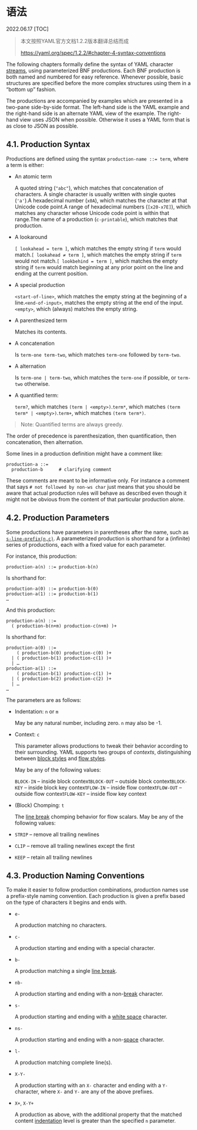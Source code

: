 # 语法
2022.06.17
[TOC]

> 本文按照YAML官方文档1.2.2版本翻译总结而成
>
> https://yaml.org/spec/1.2.2/#chapter-4-syntax-conventions

The following chapters formally define the syntax of YAML character [streams](https://yaml.org/spec/1.2.2/#streams), using parameterized BNF productions. Each BNF production is both named and numbered for easy reference. Whenever possible, basic structures are specified before the more complex structures using them in a “bottom up” fashion.

The productions are accompanied by examples which are presented in a two-pane side-by-side format. The left-hand side is the YAML example and the right-hand side is an alternate YAML view of the example. The right-hand view uses JSON when possible. Otherwise it uses a YAML form that is as close to JSON as possible.

## 4.1. Production Syntax

Productions are defined using the syntax `production-name ::= term`, where a term is either:

- An atomic term

  A quoted string (`"abc"`), which matches that concatenation of characters. A single character is usually written with single quotes (`'a'`).A hexadecimal number (`x0A`), which matches the character at that Unicode code point.A range of hexadecimal numbers (`[x20-x7E]`), which matches any character whose Unicode code point is within that range.The name of a production (`c-printable`), which matches that production.

- A lookaround

  `[ lookahead = term ]`, which matches the empty string if `term` would match.`[ lookahead ≠ term ]`, which matches the empty string if `term` would not match.`[ lookbehind = term ]`, which matches the empty string if `term` would match beginning at any prior point on the line and ending at the current position.

- A special production

  `<start-of-line>`, which matches the empty string at the beginning of a line.`<end-of-input>`, matches the empty string at the end of the input.`<empty>`, which (always) matches the empty string.

- A parenthesized term

  Matches its contents.

- A concatenation

  Is `term-one term-two`, which matches `term-one` followed by `term-two`.

- A alternation

  Is `term-one | term-two`, which matches the `term-one` if possible, or `term-two` otherwise.

- A quantified term:

  `term?`, which matches `(term | <empty>)`.`term*`, which matches `(term term* | <empty>)`.`term+`, which matches `(term term*)`.

> Note: Quantified terms are always greedy.

The order of precedence is parenthesization, then quantification, then concatenation, then alternation.

Some lines in a production definition might have a comment like:

```
production-a ::=
  production-b      # clarifying comment
```

These comments are meant to be informative only. For instance a comment that says `# not followed by non-ws char` just means that you should be aware that actual production rules will behave as described even though it might not be obvious from the content of that particular production alone.

## 4.2. Production Parameters

Some productions have parameters in parentheses after the name, such as [`s-line-prefix(n,c)`](https://yaml.org/spec/1.2.2/#rule-s-line-prefix). A parameterized production is shorthand for a (infinite) series of productions, each with a fixed value for each parameter.

For instance, this production:

```
production-a(n) ::= production-b(n)
```

Is shorthand for:

```
production-a(0) ::= production-b(0)
production-a(1) ::= production-b(1)
…
```

And this production:

```
production-a(n) ::=
  ( production-b(n+m) production-c(n+m) )+
```

Is shorthand for:

```
production-a(0) ::=
    ( production-b(0) production-c(0) )+
  | ( production-b(1) production-c(1) )+
  | …
production-a(1) ::=
    ( production-b(1) production-c(1) )+
  | ( production-b(2) production-c(2) )+
  | …
…
```

The parameters are as follows:

- Indentation: `n` or `m`

  May be any natural number, including zero. `n` may also be -1.

- Context: `c`

  This parameter allows productions to tweak their behavior according to their surrounding. YAML supports two groups of *contexts*, distinguishing between [block styles](https://yaml.org/spec/1.2.2/#block-style-productions) and [flow styles](https://yaml.org/spec/1.2.2/#flow-style-productions).

  May be any of the following values:

  `BLOCK-IN` – inside block context`BLOCK-OUT` – outside block context`BLOCK-KEY` – inside block key context`FLOW-IN` – inside flow context`FLOW-OUT` – outside flow context`FLOW-KEY` – inside flow key context

- (Block) Chomping: `t`

  The [line break](https://yaml.org/spec/1.2.2/#line-break-characters) chomping behavior for flow scalars. May be any of the following values:

- `STRIP` – remove all trailing newlines
- `CLIP` – remove all trailing newlines except the first
- `KEEP` – retain all trailing newlines

## 4.3. Production Naming Conventions

To make it easier to follow production combinations, production names use a prefix-style naming convention. Each production is given a prefix based on the type of characters it begins and ends with.

- `e-`

  A production matching no characters.

- `c-`

  A production starting and ending with a special character.

- `b-`

  A production matching a single [line break](https://yaml.org/spec/1.2.2/#line-break-characters).

- `nb-`

  A production starting and ending with a non-[break](https://yaml.org/spec/1.2.2/#line-break-characters) character.

- `s-`

  A production starting and ending with a [white space](https://yaml.org/spec/1.2.2/#white-space-characters) character.

- `ns-`

  A production starting and ending with a non-[space](https://yaml.org/spec/1.2.2/#white-space-characters) character.

- `l-`

  A production matching complete line(s).

- `X-Y-`

  A production starting with an `X-` character and ending with a `Y-` character, where `X-` and `Y-` are any of the above prefixes.

- `X+`, `X-Y+`

  A production as above, with the additional property that the matched content [indentation](https://yaml.org/spec/1.2.2/#indentation-spaces) level is greater than the specified `n` parameter.
